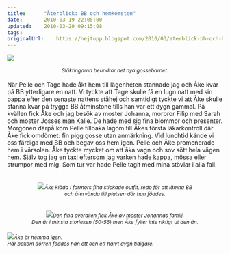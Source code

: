 ```yaml
---
title:		"Återblick: BB och hemkomsten"
date:		2010-03-19 22:05:00
updated:	2010-03-20 09:15:08
tags: 	
originalUrl:	https://nejtupp.blogspot.com/2010/03/aterblick-bb-och-hemkomsten.html
---
```


<img src="../../../../img/S%C3%B6dra+BB-_MG_0274.jpg"><div style="text-align: center;"><span style="font-size:85%;"><span style="font-style: italic;">Släktingarna beundrar det nya gossebarnet.</span> </span></div><br>När Pelle och Tage hade åkt hem till lägenheten stannade jag och Åke  kvar på BB ytterligare en natt. Vi tyckte att Tage skulle få en lugn natt med sin pappa efter den senaste nattens ståhej och samtidigt tyckte vi att Åke skulle stanna kvar på trygga BB åtminstone tills han var ett dygn gammal. På kvällen fick Åke och jag besök av  moster Johanna, morbror Filip med Sarah och moster Josses man Kalle. De  hade med sig fina blommor och presenter. Morgonen därpå kom Pelle tillbaka lagom till Åkes första läkarkontroll där Åke fick omdömet: fin pigg gosse utan anmärkning. Vid lunchtid kände vi oss färdiga med BB och begav oss hem igen. Pelle och Åke promenerade hem i vårsolen. Åke tyckte mycket om att åka vagn och sov sött hela vägen hem. Själv tog jag en taxi eftersom jag varken hade kappa, mössa eller strumpor med mig. Som tur var hade Pelle tagit med mina stövlar i alla fall.<br><br><br><div style="text-align: center;"><img src="../../../../img/Andra+dygnet-_MG_0324.jpg"><span style="font-size:85%;"><span style="font-style: italic;">Åke klädd i farmors fina stickade outfit, redo för att lämna BB<br>och återvända till platsen där han föddes.<br><br></span></span></div><br><div style="text-align: center;"><img src="../../../../img/Andra+dygnet-_MG_0340.jpg"><span style="font-size:85%;"><span style="font-style: italic;">Den fina overallen fick Åke av moster Johannas familj.<br>Den är i minsta storleken (50-56) men Åke fyller inte riktigt ut den än. </span></span><br></div><br><img src="../../../../img/Andra+dygnet-_MG_0357.jpg"><span style="font-size:85%;"><span style="font-style: italic;">Åke är hemma igen.<br>Här bakom dörren föddes han ett och ett halvt dygn tidigare.</span> </span></div>
<!-- no comments on this post -->